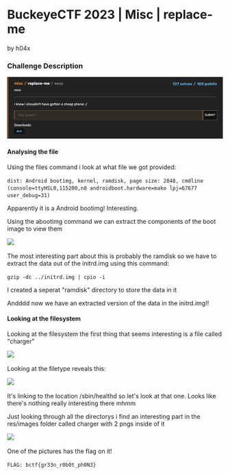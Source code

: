 # BuckeyeCTF 2023 | Misc | replace-me

by h04x

### Challenge Description 

![](./description.png)

#### Analysing the file

Using the files command i look at what file we got provided:

```dist: Android bootimg, kernel, ramdisk, page size: 2048, cmdline (console=ttyHSL0,115200,n8 androidboot.hardware=mako lpj=67677 user_debug=31)```

Apparently it is a Android bootimg! 
Interesting. 

Using the abootimg command we can extract the components of the boot image to view them

![](./abootimg.png)

The most interesting part about this is probably the ramdisk so we have to extract the data out of the initrd.img using this command:

```gzip -dc ../initrd.img | cpio -i```

I created a seperat "ramdisk" directory to store the data in it

Andddd now we have an extracted version of the data in the initrd.img!!

#### Looking at the filesystem

Looking at the filesystem the first thing that seems interesting is a file called "charger"

![](./charger.png)

Looking at the filetype reveals this:

![](./filetype.png)

It's linking to the location /sbin/healthd so let's look at that one.
Looks like there's nothing really interesting there mhmm

Just looking through all the directorys i find an interesting part in the res/images folder called charger with 2 pngs inside of it

![](./charger-pictures.png)

One of the pictures has the flag on it!

[](./flag.png)

`FLAG: bctf{gr33n_r0b0t_ph0N3}`